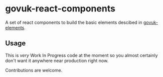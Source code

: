 # govuk-react-components

A set of react components to build the basic elements descibed in [govuk-elements](https://github.com/alphagov/govuk_elements).

## Usage

This is *very* Work In Progress code at the moment so you almost certainly don't want it anywhere near production right now.

Contributions are welcome.
